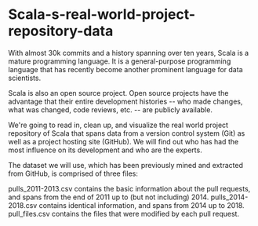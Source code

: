 # Scala-s-real-world-project-repository-data

With almost 30k commits and a history spanning over ten years, Scala is a mature programming language. It is a general-purpose programming language that has recently become another prominent language for data scientists.

Scala is also an open source project. Open source projects have the advantage that their entire development histories -- who made changes, what was changed, code reviews, etc. -- are publicly available.

We're going to read in, clean up, and visualize the real world project repository of Scala that spans data from a version control system (Git) as well as a project hosting site (GitHub). We will find out who has had the most influence on its development and who are the experts.

The dataset we will use, which has been previously mined and extracted from GitHub, is comprised of three files:

pulls_2011-2013.csv contains the basic information about the pull requests, and spans from the end of 2011 up to (but not including) 2014.
pulls_2014-2018.csv contains identical information, and spans from 2014 up to 2018.
pull_files.csv contains the files that were modified by each pull request.
